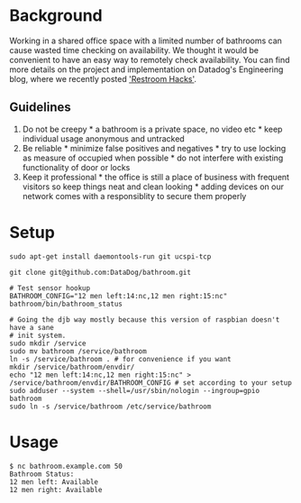 # Background

Working in a shared office space with a limited number of bathrooms can cause wasted time checking on availability.  We thought it would be convenient to have an easy way to remotely check availability.  You can find more details on the project and implementation on Datadog's Engineering blog, where we recently posted ['Restroom Hacks'](http://engineering.datadoghq.com/restroom-hacks/).
  

## Guidelines
  1. Do not be creepy 
    * a bathroom is a private space, no video etc
    * keep individual usage anonymous and untracked 
  1. Be reliable
    * minimize false positives and negatives
    * try to use locking as measure of occupied when possible
    * do not interfere with existing functionality of door or locks
  1. Keep it professional 
    * the office is still a place of business with frequent visitors so keep things neat and clean looking
    * adding devices on our network comes with a responsiblity to secure them properly


# Setup

```
sudo apt-get install daemontools-run git ucspi-tcp

git clone git@github.com:DataDog/bathroom.git

# Test sensor hookup
BATHROOM_CONFIG="12 men left:14:nc,12 men right:15:nc" bathroom/bin/bathroom_status

# Going the djb way mostly because this version of raspbian doesn't have a sane
# init system.
sudo mkdir /service
sudo mv bathroom /service/bathroom
ln -s /service/bathroom . # for convenience if you want
mkdir /service/bathroom/envdir/
echo "12 men left:14:nc,12 men right:15:nc" > /service/bathroom/envdir/BATHROOM_CONFIG # set according to your setup
sudo adduser --system --shell=/usr/sbin/nologin --ingroup=gpio bathroom
sudo ln -s /service/bathroom /etc/service/bathroom
```

# Usage

```
$ nc bathroom.example.com 50
Bathroom Status:
12 men left: Available
12 men right: Available
```
